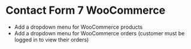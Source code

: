 # Contact Form 7 WooCommerce
- Add a dropdown menu for WooCommerce products
- Add a dropdown menu for WooCommerce orders (customer must be logged in to view their orders)
